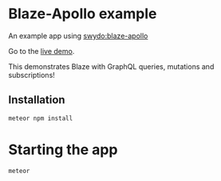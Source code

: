 # Blaze-Apollo example
An example app using [swydo:blaze-apollo](https://github.com/Swydo/blaze-apollo)

Go to the [live demo](https://blaze-apollo-example.swydo.com/).

This demonstrates Blaze with GraphQL queries, mutations and subscriptions!

## Installation
```
meteor npm install
```

# Starting the app
```
meteor
```
